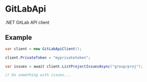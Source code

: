 # GitLabApi

.NET GitLab API client

## Example

```cs
var client = new GitLabApiClient();

client.PrivateToken = "myprivatetoken";

var issues = await client.ListProjectIssuesAsync("group/proj");

// Do something with issues...
```
